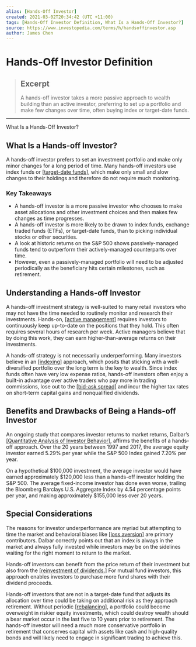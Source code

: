 ```yaml
---
alias: [Hands-Off Investor]
created: 2021-03-02T20:34:42 (UTC +11:00)
tags: [Hands-Off Investor Definition, What Is a Hands-Off Investor?]
source: https://www.investopedia.com/terms/h/handsoffinvestor.asp
author: James Chen
---
```


# Hands-Off Investor Definition

> ## Excerpt
> A hands-off investor takes a more passive approach to wealth building than an active investor, preferring to set up a portfolio and make few changes over time, often buying index or target-date funds.

---

What Is a Hands-Off Investor?
## What Is a Hands-off Investor?

A hands-off investor prefers to set an investment portfolio and make only minor changes for a long period of time. Many hands-off investors use index funds or [[target-date funds]](https://www.investopedia.com/terms/t/target-date_fund.asp), which make only small and slow changes to their holdings and therefore do not require much monitoring.

### Key Takeaways

-   A hands-off investor is a more passive investor who chooses to make asset allocations and other investment choices and then makes few changes as time progresses.
-   A hands-off investor is more likely to be drawn to index funds, exchange traded funds (ETFs), or target-date funds, than to picking individual stocks or other securities.
-   A look at historic returns on the S&P 500 shows passively-managed funds tend to outperform their actively-managed counterparts over time.
-   However, even a passively-managed portfolio will need to be adjusted periodically as the beneficiary hits certain milestones, such as retirement.

## Understanding a Hands-off Investor

A hands-off investment strategy is well-suited to many retail investors who may not have the time needed to routinely monitor and research their investments. Hands-on, [[active management]](https://www.investopedia.com/terms/a/activemanagement.asp) requires investors to continuously keep up-to-date on the positions that they hold. This often requires several hours of research per week. Active managers believe that by doing this work, they can earn higher-than-average returns on their investments.

A hands-off strategy is not necessarily underperforming. Many investors believe in an [[indexing]](https://www.investopedia.com/terms/i/indexing.asp) approach, which posits that sticking with a well-diversified portfolio over the long term is the key to wealth. Since index funds often have very low expense ratios, hands-off investors often enjoy a built-in advantage over active traders who pay more in trading commissions, lose out to the [[bid-ask spread]](https://www.investopedia.com/terms/b/bid-askspread.asp) and incur the higher tax rates on short-term capital gains and nonqualified dividends.

## Benefits and Drawbacks of Being a Hands-off Investor

An ongoing study that compares investor returns to market returns, Dalbar’s [[Quantitative Analysis of Investor Behavior]](https://www.dalbar.com/QAIB/Index), affirms the benefits of a hands-off approach. Over the 20 years between 1997 and 2017, the average equity investor earned 5.29% per year while the S&P 500 Index gained 7.20% per year.

On a hypothetical $100,000 investment, the average investor would have earned approximately $120,000 less than a hands-off investor holding the S&P 500. The average fixed-income investor has done even worse, trailing the Bloomberg Barclays U.S. Aggregate Index by 4.54 percentage points per year, and making approximately $155,000 less over 20 years.

## Special Considerations

The reasons for investor underperformance are myriad but attempting to time the market and behavioral biases like [[loss aversion]](https://www.investopedia.com/terms/l/loss-psychology.asp) are primary contributors. Dalbar correctly points out that an index is always in the market and always fully invested while investors may be on the sidelines waiting for the right moment to return to the market.

Hands-off investors can benefit from the price return of their investment but also from the [[reinvestment of dividends.]](https://www.investopedia.com/articles/investing/080315/how-reinvest-dividends.asp) For mutual fund investors, this approach enables investors to purchase more fund shares with their dividend proceeds.

Hands-off investors that are not in a target-date fund that adjusts its allocation over time could be taking on additional risk as they approach retirement. Without periodic [[rebalancing]](https://www.investopedia.com/terms/r/rebalancing.asp), a portfolio could become overweight in riskier equity investments, which could destroy wealth should a bear market occur in the last five to 10 years prior to retirement. The hands-off investor will need a much more conservative portfolio in retirement that conserves capital with assets like cash and high-quality bonds and will likely need to engage in significant trading to achieve this.

